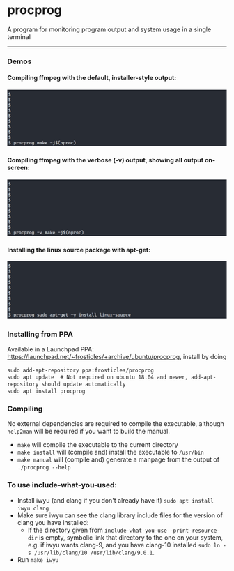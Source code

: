 # procprog
A program for monitoring program output and system usage in a single terminal

---

### Demos
#### Compiling ffmpeg with the default, installer-style output:
![Make Quiet](.github/make_quiet.gif)
#### Compiling ffmpeg with the verbose (-v) output, showing all output on-screen:
![Make Verbose](.github/make_verbose.gif)
#### Installing the linux source package with apt-get:
![APT Install](.github/apt_install.gif)

### Installing from PPA
Available in a Launchpad PPA: https://launchpad.net/~frosticles/+archive/ubuntu/procprog, install by doing
```shell
sudo add-apt-repository ppa:frosticles/procprog
sudo apt update  # Not required on ubuntu 18.04 and newer, add-apt-repository should update automatically
sudo apt install procprog
```

### Compiling

No external dependencies are required to compile the executable, although `help2man` will be required if you want to build the manual.

- `make` will compile the executable to the current directory
- `make install` will (compile and) install the executable to `/usr/bin`
- `make manual` will (compile and) generate a manpage from the output of `./procprog --help`

### To use include-what-you-used:
- Install iwyu (and clang if you don't already have it) `sudo apt install iwyu clang`
- Make sure iwyu can see the clang library include files for the version of clang you have installed:
    - If the directory given from `include-what-you-use -print-resource-dir` is empty, symbolic link that directory to the one on your system,
e.g. if iwyu wants clang-9, and you have clang-10 installed
    `sudo ln -s /usr/lib/clang/10 /usr/lib/clang/9.0.1`.
- Run `make iwyu`

